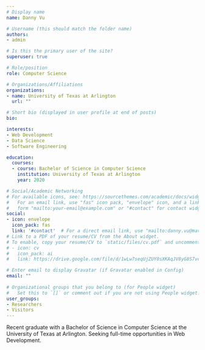 ```yaml
---
# Display name
name: Danny Vu

# Username (this should match the folder name)
authors:
- admin

# Is this the primary user of the site?
superuser: true

# Role/position
role: Computer Science

# Organizations/Affiliations
organizations:
- name: University of Texas at Arlington
  url: ""

# Short bio (displayed in user profile at end of posts)
bio: 

interests:
- Web Development
- Data Science
- Software Engineering

education:
  courses:
  - course: Bachelor of Science in Computer Science
    institution: University of Texas at Arlington
    year: 2020

# Social/Academic Networking
# For available icons, see: https://sourcethemes.com/academic/docs/widgets/#icons
#   For an email link, use "fas" icon pack, "envelope" icon, and a link in the
#   form "mailto:your-email@example.com" or "#contact" for contact widget.
social:
- icon: envelope
  icon_pack: fas
  link: '#contact'  # For a direct email link, use "mailto:danny.vu@mavs.uta.edu".
# Link to a PDF of your resume/CV from the About widget.
# To enable, copy your resume/CV to `static/files/cv.pdf` and uncomment the lines below.  
# - icon: cv
#   icon_pack: ai
#   link: https://drive.google.com/file/d/1wLw7seqUjZUY0sXKAqJV8yG8S7vcI18k/view?usp=sharing

# Enter email to display Gravatar (if Gravatar enabled in Config)
email: ""
  
# Organizational groups that you belong to (for People widget)
#   Set this to `[]` or comment out if you are not using People widget.  
user_groups:
- Researchers
- Visitors
---
```


Recent graduate with a Bachelor of Science in Computer Science at the University of Texas at Arlington. Seeking full-time opportunities in Web Development.
